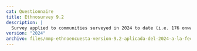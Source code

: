 ```yaml
---
cat: Questionnaire
title: Ethnosurvey 9.2
description: |
  Survey applied to communities surveyed in 2024 to date (i.e. 176 onwards).
version: "2024"
archivo: files/mmp-ethnoencuesta-version-9.2-aplicada-del-2024-a-la-fecha.pdf
---
```

